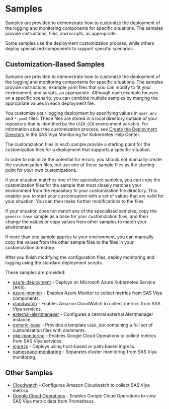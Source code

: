 # Samples

Samples are provided to demonstrate how to customize the deployment
of the logging and monitoring components for specific situations. The samples
provide instructions, files, and scripts, as appropriate.

Some samples use the deployment customization process, while others deploy
specialized components to support specific scenarios.

## Customization-Based Samples

Samples are provided to demonstrate how to customize the deployment of the
logging and monitoring components for specific situations. The samples provide
instructions, example yaml files that you can modify to fit your environment,
and scripts, as appropriate. Although each example focuses on a specific
scenario, you can combine multiple samples by merging the appropriate values in
each deployment file.

You customize your logging deployment by specifying values in `user.env` and
`*.yaml` files. These files are stored in a local directory outside of your
repository that is identified by the `USER_DIR` environment variable.
For information about the customization process, see [Create the Deployment Directory](https://documentation.sas.com/?cdcId=obsrvcdc&cdcVersion=v_003&docsetId=obsrvdply&docsetTarget=p15fe8611w9njkn1fucwbvlz8tyg.htm) in the SAS Viya Monitoring for Kubernetes Help Center.

The customization files in each sample provide a starting point for the
customization files for a deployment that supports a specific situation.

In order to minimize the potential for errors, you should not manually create
the customization files, but use one of these sample files as the starting
point for your own customizations.

If your situation matches one of the specialized samples, you can copy the
customization files for the sample that most closely matches your environment
from the repository to your customization file directory. This enables you to
start your customization with a set of values that are valid for your
situation. You can then make further modifications to the files.

If your situation does not match any of the specialized samples, copy the
`generic-base` sample as a base for your customization files, and then change
the values or copy values from other samples to match your environment.

If more than one sample applies to your environment, you can manually copy the
values from the other sample files to the files in your customization directory.

After you finish modifying the configuration files, deploy monitoring and
logging using the standard deployment scripts.

These samples are provided:

* [azure-deployment](azure-deployment) - Deploys on Microsoft Azure Kubernetes
  Service (AKS).
* [azure-monitor](azure-monitor) - Enables Azure Monitor to collect metrics
from SAS Viya components.
* [cloudwatch](cloudwatch) - Enables Amazon CloudWatch to collect metrics from
  SAS Viya services.
* [external-alertmanager](external-alertmanager) - Configures a central
  external Alertmanager instance.
* [generic-base](generic-base) - Provides a template `USER_DIR` containing a
  full set of customization files with comments.
* [gke-monitoring](gke-monitoring) - Enables Google Cloud Operations to collect
  metrics from SAS Viya services.
* [ingress](ingress) - Deploys using host-based or path-based ingress.
* [namespace-monitoring](namespace-monitoring) - Separates cluster monitoring
from SAS Viya monitoring.


## Other Samples

* [Cloudwatch](cloudwatch) - Configures Amazon Cloudwatch to collect SAS Viya
  metrics.
* [Google Cloud Operations](gke-monitoring) - Enables Google Cloud Operations
  to view SAS Viya metric data from Prometheus.